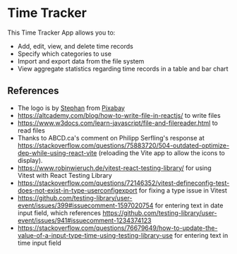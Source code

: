 # Time Tracker

This Time Tracker App allows you to:

- Add, edit, view, and delete time records
- Specify which categories to use
- Import and export data from the file system
- View aggregate statistics regarding time records in a table and bar chart

## References

- The logo is by [Stephan](https://pixabay.com/users/io-images-1096650/?utm_source=link-attribution&utm_medium=referral&utm_campaign=image&utm_content=1606153) from [Pixabay](https://pixabay.com//?utm_source=link-attribution&utm_medium=referral&utm_campaign=image&utm_content=1606153)
- https://altcademy.com/blog/how-to-write-file-in-reactjs/ to write files
- https://www.w3docs.com/learn-javascript/file-and-filereader.html to read files
- Thanks to ABCD.ca's comment on Philipp Serfling's response at https://stackoverflow.com/questions/75883720/504-outdated-optimize-dep-while-using-react-vite (reloading the Vite app to allow the icons to display).
- https://www.robinwieruch.de/vitest-react-testing-library/ for using Vitest with React Testing Library
- https://stackoverflow.com/questions/72146352/vitest-defineconfig-test-does-not-exist-in-type-userconfigexport for fixing a type issue in Vitest
- https://github.com/testing-library/user-event/issues/399#issuecomment-1597020754 for entering text in date input field, which references https://github.com/testing-library/user-event/issues/941#issuecomment-1234374123
- https://stackoverflow.com/questions/76679649/how-to-update-the-value-of-a-input-type-time-using-testing-library-use for entering text in time input field
